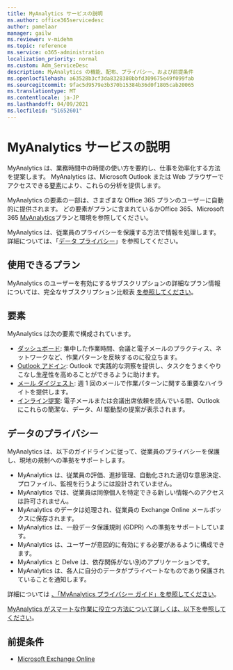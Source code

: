 ```yaml
---
title: MyAnalytics サービスの説明
ms.author: office365servicedesc
author: pamelaar
manager: gailw
ms.reviewer: v-midehm
ms.topic: reference
ms.service: o365-administration
localization_priority: normal
ms.custom: Adm_ServiceDesc
description: MyAnalytics の機能、配布、プライバシー、および前提条件
ms.openlocfilehash: a63528b3cf3da8328380bbfd309675e49f099fab
ms.sourcegitcommit: 9fac5d9579e3b370b15384b36d0f1805cab20065
ms.translationtype: MT
ms.contentlocale: ja-JP
ms.lasthandoff: 04/09/2021
ms.locfileid: "51652601"
---
```

# <a name="myanalytics-service-description"></a>MyAnalytics サービスの説明

MyAnalytics は、業務時間中の時間の使い方を要約し、仕事を効率化する方法を提案します。 MyAnalytics は、Microsoft Outlook または Web ブラウザーでアクセスできる[要素](#elements)により、これらの分析を提供します。

MyAnalytics の要素の一部は、さまざまな Office 365 プランのユーザーに自動的に提供されます。 どの要素がプランに含まれているかOffice 365、Microsoft 365 [MyAnalytics](/workplace-analytics/myanalytics/overview/plans-environments)プランと環境を参照してください。  

MyAnalytics は、従業員のプライバシーを保護する方法で情報を処理します。 詳細については、「[データ プライバシー](#data-privacy)」を参照してください。

## <a name="available-plans"></a>使用できるプラン

MyAnalytics のユーザーを有効にするサブスクリプションの詳細なプラン情報については、完全なサブスクリプション比較表 [を参照してください](https://go.microsoft.com/fwlink/?linkid=2139145)。

## <a name="elements"></a>要素

MyAnalytics は次の要素で構成されています。

* [ダッシュボード](/workplace-analytics/myanalytics/use/dashboard-2): 集中した作業時間、会議と電子メールのプラクティス、ネットワークなど、作業パターンを反映するのに役立ちます。
* [Outlook アドイン](/workplace-analytics/myanalytics/use/add-in): Outlook で実践的な洞察を提供し、タスクをうまくやりこなし生産性を高めることができるように助けます。
* [メール ダイジェスト](/workplace-analytics/myanalytics/use/email-digest-2): 週 1 回のメールで作業パターンに関する重要なハイライトを提供します。
* [インライン提案](/workplace-analytics/myanalytics/use/mya-notifications): 電子メールまたは会議出席依頼を読んでいる間、Outlook にこれらの簡潔な、データ、AI 駆動型の提案が表示されます。

## <a name="data-privacy"></a>データのプライバシー

MyAnalytics は、以下のガイドラインに従って、従業員のプライバシーを保護し、現地の規制への準拠をサポートします。

* MyAnalytics は、従業員の評価、進捗管理、自動化された適切な意思決定、プロファイル、監視を行うようには設計されていません。
* MyAnalytics では、従業員は同僚個人を特定できる新しい情報へのアクセスは許可されません。
* MyAnalytics のデータは処理され、従業員の Exchange Online メールボックスに保存されます。
* MyAnalytics は、一般データ保護規則 (GDPR) への準拠をサポートしています。
* MyAnalytics は、ユーザーが意図的に有効にする必要があるように構成できます。
* MyAnalytics と Delve は、依存関係がない別のアプリケーションです。
* MyAnalytics は、各人に自分のデータがプライベートなものであり保護されていることを通知します。

詳細については [、「MyAnalytics プライバシー ガイド」を参照してください](/workplace-analytics/myanalytics/overview/privacy-guide)。

[MyAnalytics がスマートな作業に役立つ方法について詳しくは、以下を参照してください](https://products.office.com/business/myanalytics-personal-analytics)。

## <a name="prerequisites"></a>前提条件

* [Microsoft Exchange Online](./exchange-online-service-description/exchange-online-service-description.md)